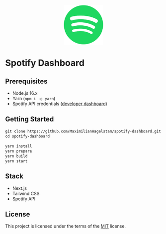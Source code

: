 <p align="center">
  <img src="./public/logo.png" height="128" width="128"/>
</p>

# Spotify Dashboard

## Prerequisites

- Node.js 16.x
- Yarn (`npm i -g yarn`)
- Spotify API credentials ([developer dashboard](https://developer.spotify.com/dashboard/applications))

## Getting Started

```
git clone https://github.com/MaximilianHagelstam/spotify-dashboard.git
cd spotify-dashboard

yarn install
yarn prepare
yarn build
yarn start
```

## Stack

- Next.js
- Tailwind CSS
- Spotify API

## License

This project is licensed under the terms of the [MIT](https://choosealicense.com/licenses/mit/) license.
